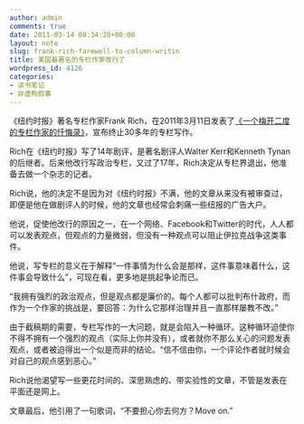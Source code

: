 ```yaml
---
author: admin
comments: true
date: 2011-03-14 08:34:28+00:00
layout: note
slug: frank-rich-farewell-to-column-writin
title: 美国最著名的专栏作家改行了
wordpress_id: 4126
categories:
- 读书笔记
- 非虚构叙事
---
```


《纽约时报》著名专栏作家Frank Rich，在2011年3月11日发表了[《一个梅开二度的专栏作家的忏悔录》](http://www.nytimes.com/2011/03/13/opinion/13rich.html)，宣布终止30多年的专栏写作。

Rich在《纽约时报》写了14年剧评，是著名剧评人Walter Kerr和Kenneth Tynan的后继者。后来他改行写政治专栏，又过了17年，Rich决定从专栏界退出，他准备去做一个杂志的记者。

Rich说，他的决定不是因为对《纽约时报》不满，他的文章从来没有被审查过，即便是他在做剧评人的时候，他的文章也经常会刺痛一些纽报的广告大户。

他说，促使他改行的原因之一，在一个网络、Facebook和Twitter的时代，人人都可以发表观点，但观点的力量微弱，但没有一种观点可以阻止伊拉克战争这类事件。

他说，写专栏的意义在于解释“一件事情为什么会是那样，这件事意味着什么，这件事会导致什么”，可现在看，更多地是挑起争论而已。

“我拥有强烈的政治观点，但是观点都是廉价的。每个人都可以批判布什政府，而作为一个作家的挑战是，要回答：为什么它那样治理并且一直那样屡教不改。”

由于截稿期的需要，专栏写作的一大问题，就是会陷入一种循环。这种循环迫使你不得不拥有一个强烈的观点（实际上你并没有），或者就你不那么关心的问题发表观点，或者被迫得出一个似是而非的结论。“信不信由你，一个评论作者就时候会对自己的观点感到恶心。”

Rich说他渴望写一些更花时间的、深思熟虑的、带实验性的文章，不管是发表在平面还是网上。

文章最后，他引用了一句歌词，“不要担心你去何方？Move on.”

